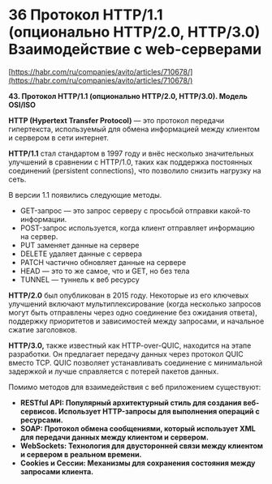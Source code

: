 # 36 Протокол HTTP/1.1 (опционально HTTP/2.0, HTTP/3.0) Взаимодействие с web-серверами

[https://habr.com/ru/companies/avito/articles/710678/](https://habr.com/ru/companies/avito/articles/710678/)

**43. Протокол HTTP/1.1 (опционально HTTP/2.0, HTTP/3.0). Модель OSI/ISO**

**HTTP (Hypertext Transfer Protocol)** — это протокол передачи гипертекста, используемый для обмена информацией между клиентом и сервером в сети интернет.

**HTTP/1.1** стал стандартом в 1997 году и внёс несколько значительных улучшений в сравнении с HTTP/1.0, таких как поддержка постоянных соединений (persistent connections), что позволило снизить нагрузку на сеть.

В версии 1.1 появились следующие методы.

- GET-запрос — это запрос серверу с просьбой отправки какой-то информации.
- POST-запрос используется, когда клиент отправляет информацию на сервер.
- PUT заменяет данные на сервере
- DELETE удаляет данные с сервера
- PATCH частично обновляет данные на сервере
- HEAD — это то же самое, что и GET, но без тела
- TUNNEL — туннель к веб ресурсу

**HTTP/2.0** был опубликован в 2015 году. Некоторые из его ключевых улучшений включают мультиплексирование (когда несколько запросов могут быть отправлены через одно соединение без ожидания ответа), поддержку приоритетов и зависимостей между запросами, и начальное сжатие заголовков.

**HTTP/3.0,** также известный как HTTP-over-QUIC, находится на этапе разработки. Он предлагает передачу данных через протокол QUIC вместо TCP. QUIC позволяет устанавливать соединение с минимальной задержкой и лучше справляется с потерей пакетов данных.

Помимо методов для взаимедействия с веб приложением существуют:

- **RESTful API: Популярный архитектурный стиль для создания веб-сервисов. Использует HTTP-запросы для выполнения операций с ресурсами.**
- **SOAP: Протокол обмена сообщениями, который использует XML для передачи данных между клиентом и сервером.**
- **WebSockets: Технология для двусторонней связи между клиентом и сервером в реальном времени.**
- **Cookies и Сессии: Механизмы для сохранения состояния между запросами клиента.**